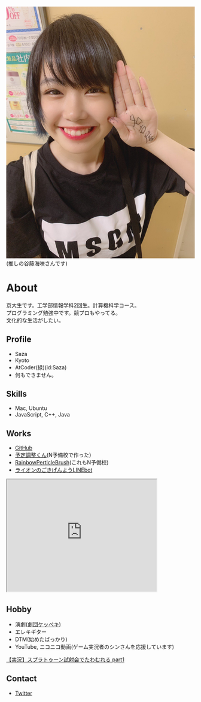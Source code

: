 ![推しの谷藤海咲さんです](D_bqvvXUEAARMWZ.jpeg)
(推しの谷藤海咲さんです)

# About

京大生です。工学部情報学科2回生。計算機科学コース。  
プログラミング勉強中です。競プロもやってる。  
文化的な生活がしたい。

## Profile
- Saza
- Kyoto
- AtCoder(緑)(id:Saza)
- 何もできません。

## Skills
- Mac, Ubuntu
- JavaScript, C++, Java

## Works
- [GitHub](https://github.com/Saza-ku)
- [予定調整くん](https://secret-tor-45588.herokuapp.com/)(N予備校で作った）
- [RainbowPerticleBrush](https://www.openprocessing.org/sketch/918514)(これもN予備校)
- [ライオンのごきげんようLINEbot](https://lin.ee/7jfJKZh)

<iframe src="https://www.openprocessing.org/sketch/918514/embed/" width="400" height="300"></iframe>

## Hobby
- 演劇([劇団ケッペキ](http://keppeki.lar.jp))
- エレキギター
- DTM(始めたばっかり)
- YouTube, ニコニコ動画(ゲーム実況者のシンさんを応援しています)
  
<script type="application/javascript" src="https://embed.nicovideo.jp/watch/sm26216323/script?w=640&h=360"></script><noscript><a href="https://www.nicovideo.jp/watch/sm26216323">【実況】スプラトゥーン試射会でたわむれる part1</a></noscript>

## Contact
- [Twitter](https://twitter.com/suku0710)
